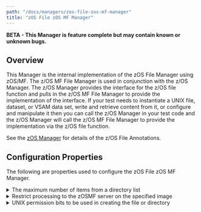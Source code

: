 ```yaml
---
path: "/docs/managers/zos-file-zos-mf-manager"
title: "zOS File zOS MF Manager"
---
```


**BETA - This Manager is feature complete but may contain known or unknown bugs.**

## Overview
This Manager is the internal implementation of the zOS File Manager using zOS/MF. The z/OS MF File Manager is used in conjunction with the z/OS Manager. The z/OS Manager provides the interface for the z/OS file function and pulls in the z/OS MF File Manager to provide the implementation of the interface. If your test needs to instantiate a UNIX file, dataset, or VSAM data set, write and retrieve content from it, or configure and manipulate it then you can call the z/OS Manager in your test code and the z/OS Manager will call the z/OS MF File Manager to provide the implementation via the z/OS file function.  <p> See the <a href="../../zos-manager">zOS Manager</a> for details of the z/OS File Annotations.





## Configuration Properties

The following are properties used to configure the zOS File zOS MF Manager.
 
<details>
<summary>The maximum number of items from a directory list</summary>

| Property: | The maximum number of items from a directory list |
| --------------------------------------- | :------------------------------------- |
| Name: | zosfile.unix.[imageid].directory.list.max.items |
| Description: | The maximum number of items zOSMF returns when listing the content of a directory |
| Required:  | No |
| Default value: | 1000 |
| Valid values: | $validValues |
| Examples: | <code>zosfile.unix.[imageid].directory.list.max.items=1000</code><br> |

</details>
 
<details>
<summary>Restrict processing to the zOSMF server on the specified image</summary>

| Property: | Restrict processing to the zOSMF server on the specified image |
| --------------------------------------- | :------------------------------------- |
| Name: | zosfile.zosmf.[imageid].restrict.to.image |
| Description: | Use only the zOSMF server running on the image associated with the zOS data set or file |
| Required:  | No |
| Default value: | False |
| Valid values: | $validValues |
| Examples: | <code>zosfile.zosmf.restrict.to.image=true</code><br> <cods>zosfile.zosmf.SYSA.restrict.to.image=true</code> |

</details>
 
<details>
<summary>UNIX permission bits to be used in creating the file or directory</summary>

| Property: | UNIX permission bits to be used in creating the file or directory |
| --------------------------------------- | :------------------------------------- |
| Name: | zosfile.[imageid].unix.file.permission |
| Description: | The UNIX file or directory permission bits to be used in creating the file or directory |
| Required:  | No |
| Default value: | None |
| Valid values: | $validValues |
| Examples: | <code>zosfile.unix.file.permission=rwxrwx---</code><br> <code>zosfile.SYSA.unix.file.permission=rwxrwxrrx</code> |

</details>
